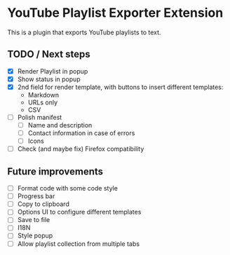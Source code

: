 # YouTube Playlist Exporter Extension

This is a plugin that exports YouTube playlists to text.

## TODO / Next steps
- [x] Render Playlist in popup
- [x] Show status in popup
- [x] 2nd field for render template, with buttons to insert different templates:
  - Markdown
  - URLs only
  - CSV
- [ ] Polish manifest
  - [ ] Name and description
  - [ ] Contact information in case of errors
  - [ ] Icons
- [ ] Check (and maybe fix) Firefox compatibility

## Future improvements

- [ ] Format code with some code style
- [ ] Progress bar
- [ ] Copy to clipboard
- [ ] Options UI to configure different templates
- [ ] Save to file
- [ ] I18N
- [ ] Style popup
- [ ] Allow playlist collection from multiple tabs
